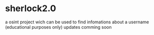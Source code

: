 # sherlock2.0
a osint project wich can be used to find infomations about a username (educational purposes only)
updates comming soon
